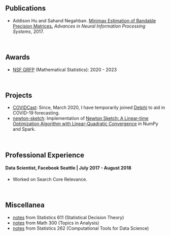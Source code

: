 ## Publications
* Addison Hu and Sahand Negahban.  [Minimax Estimation of Bandable Precision
  Matrices.](https://arxiv.org/abs/1710.07006)  _Advances in Neural
  Information Processing Systems_, 2017.

&nbsp; &nbsp;

## Awards
* [NSF GRFP](https://www.nsfgrfp.org/) (Mathematical Statistics): 2020 - 2023

&nbsp; &nbsp;

## Projects
* [COVIDCast](covidcast.cmu.edu): Since, March 2020, I have temporarily
  joined [Delphi](delphi.cmu.edu) to aid in COVID-19 forecasting.
* [newton-sketch](https://github.com/huisaddison/newton-sketch): Implementation of
  [Newton Sketch: A Linear-time Optimization Algorithm with Linear-Quadratic
  Convergence](https://arxiv.org/abs/1505.02250)
  in NumPy and Spark.

&nbsp; &nbsp;
  
## Professional Experience

#### **Data Scientist, Facebook Seattle** | July 2017 - August 2018
* Worked on Search Core Relevance.

&nbsp; &nbsp;

## Miscellanea
* [notes](pdfs/STAT611Notes.pdf) from Statistics 611 (Statistical Decision Theory)
* [notes](classnotes/math300.html) from Math 300 (Topics in Analysis)
* [notes](pdfs/STAT262Notes.pdf) from Statistics 262 (Computational Tools for
  Data Science)
